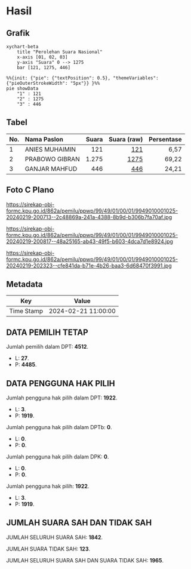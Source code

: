 # Hasil

## Grafik

```mermaid
xychart-beta
    title "Perolehan Suara Nasional"
    x-axis [01, 02, 03]
    y-axis "Suara" 0 --> 1275
    bar [121, 1275, 446]
```

```mermaid
%%{init: {"pie": {"textPosition": 0.5}, "themeVariables": {"pieOuterStrokeWidth": "5px"}} }%%
pie showData
    "1" : 121
    "2" : 1275
    "3" : 446
```

## Tabel

| No. | Nama Paslon    | Suara | Suara (raw) | Persentase |
|:--- |:-------------- | -----:| -----------:| ----------:|
| 1   | ANIES MUHAIMIN | 121   | [121][p-1]  | 6,57       |
| 2   | PRABOWO GIBRAN | 1.275 | [1275][p-2] | 69,22      |
| 3   | GANJAR MAHFUD  | 446   | [446][p-3]  | 24,21      |


[p-1]: https://github.com/gigit-pemilu/pemilu-2024/blob/main/pilpres/hitung-suara/sub/99-luar-negeri/sub/49-hong-kong-republik-rakyat-tiongkok/sub/01-hong-kong-republik-rakyat-tiongkok/sub/0001-hong-kong-republik-rakyat-tiongkok/sub/025-pos-021/sub/paslon-1.txt
[p-2]: https://github.com/gigit-pemilu/pemilu-2024/blob/main/pilpres/hitung-suara/sub/99-luar-negeri/sub/49-hong-kong-republik-rakyat-tiongkok/sub/01-hong-kong-republik-rakyat-tiongkok/sub/0001-hong-kong-republik-rakyat-tiongkok/sub/025-pos-021/sub/paslon-2.txt
[p-3]: https://github.com/gigit-pemilu/pemilu-2024/blob/main/pilpres/hitung-suara/sub/99-luar-negeri/sub/49-hong-kong-republik-rakyat-tiongkok/sub/01-hong-kong-republik-rakyat-tiongkok/sub/0001-hong-kong-republik-rakyat-tiongkok/sub/025-pos-021/sub/paslon-3.txt

## Foto C Plano

https://sirekap-obj-formc.kpu.go.id/862a/pemilu/ppwp/99/49/01/00/01/9949010001025-20240219-200713--2c48869a-241a-4388-8b9d-b306b7fa70af.jpg

https://sirekap-obj-formc.kpu.go.id/862a/pemilu/ppwp/99/49/01/00/01/9949010001025-20240219-200817--48a25165-ab43-49f5-b603-4dca7d1e8924.jpg

https://sirekap-obj-formc.kpu.go.id/862a/pemilu/ppwp/99/49/01/00/01/9949010001025-20240219-202323--cfe841da-b71e-4b26-baa3-6d68470f3991.jpg


## Metadata

| Key        | Value               |
| ---------- | ------------------- |
| Time Stamp | 2024-02-21 11:00:00 |


## DATA PEMILIH TETAP

Jumlah pemilih dalam DPT: **4512**.
 * L: **27**.
 * P: **4485**.

## DATA PENGGUNA HAK PILIH

Jumlah pengguna hak pilih dalam DPT: **1922**.
 * L: **3**.
 * P: **1919**.

Jumlah pengguna hak pilih dalam DPTb: **0**.
 * L: **0**.
 * P: **0**.

Jumlah pengguna hak pilih dalam DPK: **0**.
 * L: **0**.
 * P: **0**.

Jumlah pengguna hak pilih: **1922**.
 * L: **3**.
 * P: **1919**.

## JUMLAH SUARA SAH DAN TIDAK SAH

JUMLAH SELURUH SUARA SAH: **1842**.

JUMLAH SUARA TIDAK SAH: **123**.

JUMLAH SELURUH SUARA SAH DAN SUARA TIDAK SAH: **1965**.


